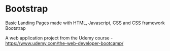 # Bootstrap
Basic Landing Pages made with HTML, Javascript, CSS and CSS framework Bootstrap

A web application project from the Udemy course - https://www.udemy.com/the-web-developer-bootcamp/
